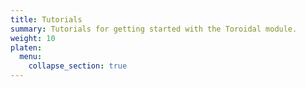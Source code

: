 ```yaml
---
title: Tutorials
summary: Tutorials for getting started with the Toroidal module.
weight: 10
platen:
  menu:
    collapse_section: true
---
```


